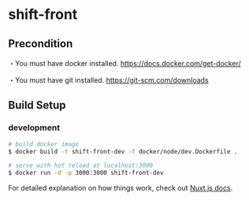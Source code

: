# shift-front


## Precondition

・You must have docker installed.
https://docs.docker.com/get-docker/

・You must have git installed.
https://git-scm.com/downloads


## Build Setup

### development

``` bash
# build docker image
$ docker build -t shift-front-dev -f docker/node/dev.Dockerfile . 

# serve with hot reload at localhost:3000
$ docker run -d -p 3000:3000 shift-front-dev

```

For detailed explanation on how things work, check out [Nuxt.js docs](https://nuxtjs.org).
